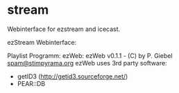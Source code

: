 stream
======

Webinterface for ezstream and icecast.

ezStream Webinterface:

Playlist Programm:
ezWeb:
ezWeb v0.1.1 - (C) by P. Giebel <spam@stimpyrama.org>
 ezWeb uses 3rd party software:
  - getID3 (http://getid3.sourceforge.net/)
  - PEAR::DB

